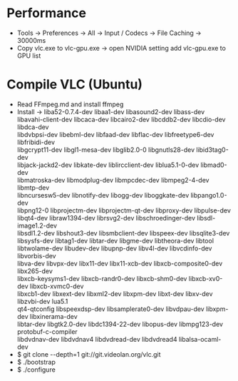 Performance
=====
* Tools -> Preferences -> All -> Input / Codecs -> File Caching -> 30000ms
* Copy vlc.exe to vlc-gpu.exe -> open NVIDIA setting add vlc-gpu.exe to GPU list

Compile VLC (Ubuntu)
=====
* Read FFmpeg.md and install ffmpeg
* Install -> liba52-0.7.4-dev libaa1-dev libasound2-dev libass-dev \
                libavahi-client-dev libcaca-dev libcairo2-dev libcddb2-dev libcdio-dev libdca-dev \
                libdvbpsi-dev libebml-dev libfaad-dev libflac-dev libfreetype6-dev libfribidi-dev \
                libgcrypt11-dev libgl1-mesa-dev libglib2.0-0 libgnutls28-dev libid3tag0-dev \
                libjack-jackd2-dev libkate-dev liblircclient-dev liblua5.1-0-dev libmad0-dev \
                libmatroska-dev libmodplug-dev libmpcdec-dev libmpeg2-4-dev libmtp-dev \
                libncursesw5-dev libnotify-dev libogg-dev liboggkate-dev libpango1.0-dev \
                libpng12-0 libprojectm-dev libprojectm-qt-dev libproxy-dev libpulse-dev \
                libqt4-dev libraw1394-dev librsvg2-dev libschroedinger-dev libsdl-image1.2-dev \
                libsdl1.2-dev libshout3-dev libsmbclient-dev libspeex-dev libsqlite3-dev \
                libsysfs-dev libtag1-dev libtar-dev libgme-dev libtheora-dev libtool \
                libtwolame-dev libudev-dev libupnp-dev libv4l-dev libvcdinfo-dev libvorbis-dev \
                libva-dev libvpx-dev libx11-dev libx11-xcb-dev libxcb-composite0-dev libx265-dev \
                libxcb-keysyms1-dev libxcb-randr0-dev libxcb-shm0-dev libxcb-xv0-dev libxcb-xvmc0-dev \
                libxcb1-dev libxext-dev libxml2-dev libxpm-dev libxt-dev libxv-dev libzvbi-dev lua5.1 \
                qt4-qtconfig libspeexdsp-dev libsamplerate0-dev libvdpau-dev libxpm-dev libxinerama-dev \
                libtar-dev libgtk2.0-dev libdc1394-22-dev libopus-dev libmpg123-dev protobuf-c-compiler \
                libdvdnav-dev libdvdnav4 libdvdread-dev libdvdread4 libalsa-ocaml-dev
* $ git clone --depth=1 git://git.videolan.org/vlc.git
* $ ./bootstrap
* $ ./configure
